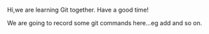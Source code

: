 Hi,we are learning Git together.
Have a good time!

We are going to record some git commands here...eg add and so on.
